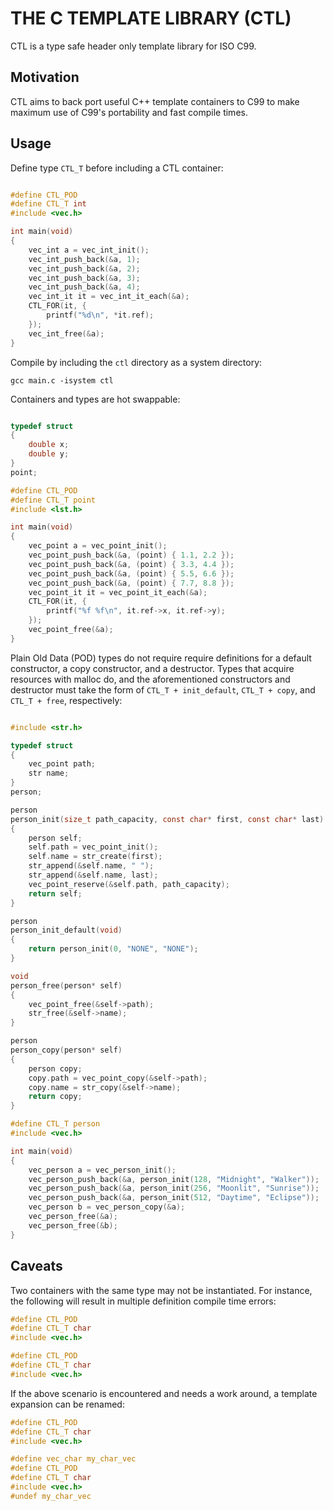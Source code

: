 # THE C TEMPLATE LIBRARY (CTL)

CTL is a type safe header only template library for ISO C99.

## Motivation

CTL aims to back port useful C++ template containers to C99 to
make maximum use of C99's portability and fast compile times.

## Usage

Define type `CTL_T` before including a CTL container:

```C

#define CTL_POD
#define CTL_T int
#include <vec.h>

int main(void)
{
    vec_int a = vec_int_init();
    vec_int_push_back(&a, 1);
    vec_int_push_back(&a, 2);
    vec_int_push_back(&a, 3);
    vec_int_push_back(&a, 4);
    vec_int_it it = vec_int_it_each(&a);
    CTL_FOR(it, {
        printf("%d\n", *it.ref);
    });
    vec_int_free(&a);
}
```

Compile by including the `ctl` directory as a system directory:

    gcc main.c -isystem ctl

Containers and types are hot swappable:

```C

typedef struct
{
    double x;
    double y;
}
point;

#define CTL_POD
#define CTL_T point
#include <lst.h>

int main(void)
{
    vec_point a = vec_point_init();
    vec_point_push_back(&a, (point) { 1.1, 2.2 });
    vec_point_push_back(&a, (point) { 3.3, 4.4 });
    vec_point_push_back(&a, (point) { 5.5, 6.6 });
    vec_point_push_back(&a, (point) { 7.7, 8.8 });
    vec_point_it it = vec_point_it_each(&a);
    CTL_FOR(it, {
        printf("%f %f\n", it.ref->x, it.ref->y);
    });
    vec_point_free(&a);
}
```
Plain Old Data (POD) types do not require require definitions for a default constructor,
a copy constructor, and a destructor. Types that acquire resources with malloc do, and
the aforementioned constructors and destructor must take the form of `CTL_T + init_default`,
`CTL_T + copy`, and `CTL_T + free`, respectively:

```C

#include <str.h>

typedef struct
{
    vec_point path;
    str name;
}
person;

person
person_init(size_t path_capacity, const char* first, const char* last)
{
    person self;
    self.path = vec_point_init();
    self.name = str_create(first);
    str_append(&self.name, " ");
    str_append(&self.name, last);
    vec_point_reserve(&self.path, path_capacity);
    return self;
}

person
person_init_default(void)
{
    return person_init(0, "NONE", "NONE");
}

void
person_free(person* self)
{
    vec_point_free(&self->path);
    str_free(&self->name);
}

person
person_copy(person* self)
{
    person copy;
    copy.path = vec_point_copy(&self->path);
    copy.name = str_copy(&self->name);
    return copy;
}

#define CTL_T person
#include <vec.h>

int main(void)
{
    vec_person a = vec_person_init();
    vec_person_push_back(&a, person_init(128, "Midnight", "Walker"));
    vec_person_push_back(&a, person_init(256, "Moonlit", "Sunrise"));
    vec_person_push_back(&a, person_init(512, "Daytime", "Eclipse"));
    vec_person b = vec_person_copy(&a);
    vec_person_free(&a);
    vec_person_free(&b);
}
```

## Caveats

Two containers with the same type may not be instantiated. For instance, the following
will result in multiple definition compile time errors:

```C
#define CTL_POD
#define CTL_T char
#include <vec.h>

#define CTL_POD
#define CTL_T char
#include <vec.h>
```
If the above scenario is encountered and needs a work around, a template expansion can be renamed:

```C
#define CTL_POD
#define CTL_T char
#include <vec.h>

#define vec_char my_char_vec
#define CTL_POD
#define CTL_T char
#include <vec.h>
#undef my_char_vec
```

